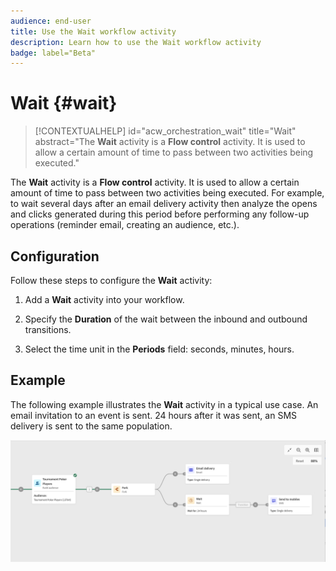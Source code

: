 ```yaml
---
audience: end-user
title: Use the Wait workflow activity
description: Learn how to use the Wait workflow activity
badge: label="Beta" 
---
```


# Wait {#wait}


>[!CONTEXTUALHELP]
>id="acw_orchestration_wait"
>title="Wait"
>abstract="The **Wait** activity is a **Flow control** activity. It is used to allow a certain amount of time to pass between two activities being executed."


The **Wait** activity is a **Flow control** activity. It is used to allow a certain amount of time to pass between two activities being executed. For example, to wait several days after an email delivery activity then analyze the opens and clicks generated during this period before performing any follow-up operations (reminder email, creating an audience, etc.).

## Configuration

Follow these steps to configure the **Wait** activity:

1. Add a **Wait** activity into your workflow.

1. Specify the **Duration** of the wait between the inbound and outbound transitions.

1. Select the time unit in the **Periods** field: seconds, minutes, hours. 

## Example

The following example illustrates the **Wait** activity in a typical use case. An email invitation to an event is sent. 24 hours after it was sent, an SMS delivery is sent to the same population.

![](../assets/workflow-wait-example.png)
